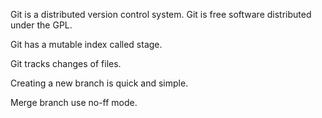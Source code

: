 Git is a distributed version control system.
Git is free software distributed under the GPL.

Git has a mutable index called stage.

Git tracks changes of files.

Creating a new branch is quick and simple.

Merge branch use no-ff mode.